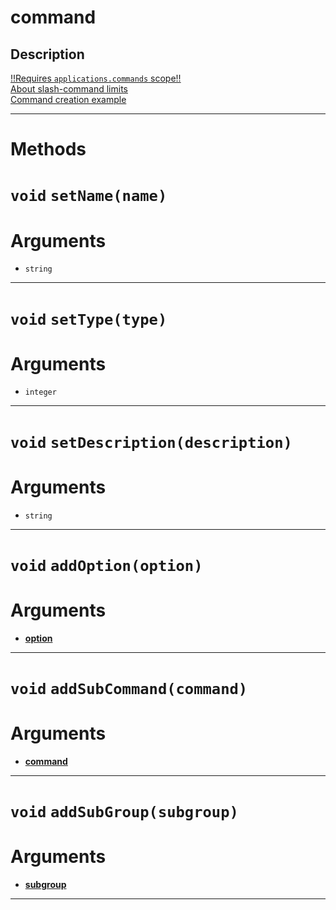 # command


Description
---
[!!Requires `applications.commands` scope!!](https://discord.com/developers/docs/interactions/slash-commands#authorizing-your-application)  
[About slash-command limits](https://discord.com/developers/docs/interactions/slash-commands#a-quick-note-on-limits)  
[Command creation example](https://github.com/devonium/gm-discordAPI/blob/doc/examples.md#command-creation-example)  


---
# Methods
# `void` `setName(name)`
# Arguments
* `string`  

---
# `void` `setType(type)`
# Arguments
* `integer`  

---
# `void` `setDescription(description)`
# Arguments
* `string`  

---
# `void` `addOption(option)`
# Arguments
* **[option](https://github.com/devonium/gm-discordAPI/blob/doc/option.md#option)**  

---
# `void` `addSubCommand(command)`
# Arguments
* **[command](https://github.com/devonium/gm-discordAPI/blob/doc/command.md#command)**  

---
# `void` `addSubGroup(subgroup)`
# Arguments
* **[subgroup](https://github.com/devonium/gm-discordAPI/blob/doc/subgroup.md#subgroup)**  

---
